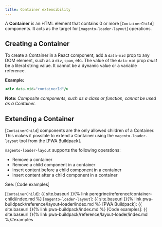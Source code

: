 ```yaml
---
title: Container extensibility
---
```


A **Container** is an HTML element that contains 0 or more [`ContainerChild`] components.
It acts as the target for [`magento-loader-layout`] operations.

## Creating a Container

To create a Container in a React component, add a `data-mid` prop to any DOM element, such as a `div`, `span`, etc. 
The value of the `data-mid` prop *must* be a literal string value.
It cannot be a dynamic value or a variable reference.

**Example:**
``` jsx
<div data-mid="containerId"/>
```

**Note:**
*Composite components, such as a class or function, cannot be used as a Container.*


## Extending a Container

[`ContainerChild`] components are the only allowed children of a Container. 
This makes it possible to extend a Container using the `magento-loader-layout` tool from the [PWA Buildpack].

`magento-loader-layout` supports the following operations:

* Remove a container
* Remove a child component in a container
* Insert content before a child component in a container
* Insert content after a child component in a container

See: [Code examples]

[`ContainerChild`]: {{ site.baseurl }}{% link peregrine/reference/container-child/index.md %}
[`magento-loader-layout`]: {{ site.baseurl }}{% link pwa-buildpack/reference/layout-loader/index.md %}
[PWA Buildpack]: {{ site.baseurl }}{% link pwa-buildpack/index.md %}
[Code examples]: {{ site.baseurl }}{% link pwa-buildpack/reference/layout-loader/index.md %}#examples